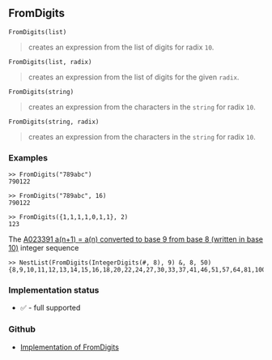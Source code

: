 ## FromDigits

```
FromDigits(list)
```

> creates an expression from the list of digits for radix `10`.

```
FromDigits(list, radix)
```

> creates an expression from the list of digits for the given `radix`.

```
FromDigits(string)
```

> creates an expression from the characters in the `string` for radix `10`.

```
FromDigits(string, radix)
```

> creates an expression from the characters in the `string` for radix `10`.

### Examples

```
>> FromDigits("789abc")
790122

>> FromDigits("789abc", 16)
790122

>> FromDigits({1,1,1,1,0,1,1}, 2)
123
```

The [A023391 a(n+1) = a(n) converted to base 9 from base 8 (written in base 10)](https://oeis.org/A023391) integer sequence

```
>> NestList(FromDigits(IntegerDigits(#, 8), 9) &, 8, 50) 
{8,9,10,11,12,13,14,15,16,18,20,22,24,27,30,33,37,41,46,51,57,64,81,100,121,145,"181,221,275,345,433,541,761,1036,1471,2014,2787,3927,5533,8537,13555,21441,34102,60891,103386,185033,329032,651411,1286139,2551404,5654254}
```






### Implementation status

* &#x2705; - full supported

### Github

* [Implementation of FromDigits](https://github.com/axkr/symja_android_library/blob/master/symja_android_library/matheclipse-core/src/main/java/org/matheclipse/core/builtin/IntegerFunctions.java#L817) 

